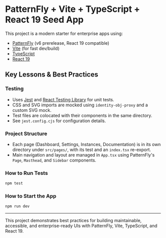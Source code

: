 # PatternFly + Vite + TypeScript + React 19 Seed App

This project is a modern starter for enterprise apps using:
- [PatternFly](https://www.patternfly.org/) (v6 prerelease, React 19 compatible)
- [Vite](https://vitejs.dev/) (for fast dev/build)
- [TypeScript](https://www.typescriptlang.org/)
- [React 19](https://react.dev/)

## Key Lessons & Best Practices

### Testing
- Uses [Jest](https://jestjs.io/) and [React Testing Library](https://testing-library.com/docs/react-testing-library/intro/) for unit tests.
- CSS and SVG imports are mocked using `identity-obj-proxy` and a custom SVG mock.
- Test files are colocated with their components in the same directory.
- See `jest.config.cjs` for configuration details.

### Project Structure
- Each page (Dashboard, Settings, Instances, Documentation) is in its own directory under `src/pages/`, with its test and an `index.tsx` re-export.
- Main navigation and layout are managed in `App.tsx` using PatternFly's `Page`, `Masthead`, and `Sidebar` components.

### How to Run Tests
```sh
npm test
```

### How to Start the App
```sh
npm run dev
```

---

This project demonstrates best practices for building maintainable, accessible, and enterprise-ready UIs with PatternFly, Vite, TypeScript, and React 19.
